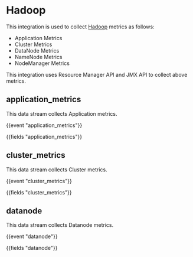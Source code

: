 # Hadoop

This integration is used to collect [Hadoop](https://hadoop.apache.org/) metrics as follows:

   - Application Metrics
   - Cluster Metrics
   - DataNode Metrics
   - NameNode Metrics
   - NodeManager Metrics   

This integration uses Resource Manager API and JMX API to collect above metrics.

## application_metrics

This data stream collects Application metrics.

{{event "application_metrics"}}

{{fields "application_metrics"}}

## cluster_metrics

This data stream collects Cluster metrics.

{{event "cluster_metrics"}}

{{fields "cluster_metrics"}}

## datanode

This data stream collects Datanode metrics.

{{event "datanode"}}

{{fields "datanode"}}